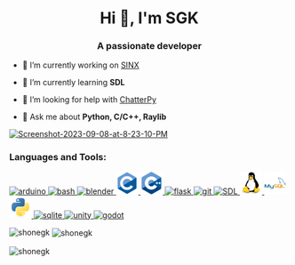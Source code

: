 <h1 align="center">Hi 👋, I'm SGK</h1>
<h3 align="center">A passionate developer</h3>

- 🔭 I’m currently working on [SINX](https://github.com/ShoneGK/SINX)

- 🌱 I’m currently learning **SDL**

- 🤝 I’m looking for help with [ChatterPy](https://github.com/ShoneGK/ChatterPy)

- 💬 Ask me about **Python, C/C++, Raylib**

<a href="https://imgbb.com/"><img src="https://i.ibb.co/vkY5YRp/Screenshot-2023-09-08-at-8-23-10-PM.png" alt="Screenshot-2023-09-08-at-8-23-10-PM" border="0"></a>

<h3 align="left">Languages and Tools:</h3>
<p align="left"> <a href="https://www.arduino.cc/" target="_blank" rel="noreferrer"> <img src="https://cdn.worldvectorlogo.com/logos/arduino-1.svg" alt="arduino" width="40" height="40"/> </a> <a href="https://www.gnu.org/software/bash/" target="_blank" rel="noreferrer"> <img src="https://www.vectorlogo.zone/logos/gnu_bash/gnu_bash-icon.svg" alt="bash" width="40" height="40"/> </a> <a href="https://www.blender.org/" target="_blank" rel="noreferrer"> <img src="https://download.blender.org/branding/community/blender_community_badge_white.svg" alt="blender" width="40" height="40"/> </a> <a href="https://www.cprogramming.com/" target="_blank" rel="noreferrer"> <img src="https://raw.githubusercontent.com/devicons/devicon/master/icons/c/c-original.svg" alt="c" width="40" height="40"/> </a> <a href="https://www.w3schools.com/cpp/" target="_blank" rel="noreferrer"> <img src="https://raw.githubusercontent.com/devicons/devicon/master/icons/cplusplus/cplusplus-original.svg" alt="cplusplus" width="40" height="40"/> </a> <a href="https://flask.palletsprojects.com/" target="_blank" rel="noreferrer"> <img src="https://www.vectorlogo.zone/logos/pocoo_flask/pocoo_flask-icon.svg" alt="flask" width="40" height="40"/> </a> <a href="https://git-scm.com/" target="_blank" rel="noreferrer"> <img src="https://www.vectorlogo.zone/logos/git-scm/git-scm-icon.svg" alt="git" width="40" height="40"/> </a> <a href="https://www.libsdl.org" target="_blank" rel="noreferrer"> <img src="https://upload.wikimedia.org/wikipedia/commons/1/16/Simple_DirectMedia_Layer%2C_Logo.svg" alt="SDL" width="40" height="40"/> </a> <a href="https://www.linux.org/" target="_blank" rel="noreferrer"> <img src="https://raw.githubusercontent.com/devicons/devicon/master/icons/linux/linux-original.svg" alt="linux" width="40" height="40"/> </a> <a href="https://www.mysql.com/" target="_blank" rel="noreferrer"> <img src="https://raw.githubusercontent.com/devicons/devicon/master/icons/mysql/mysql-original-wordmark.svg" alt="mysql" width="40" height="40"/> </a> <a href="https://www.python.org" target="_blank" rel="noreferrer"> <img src="https://raw.githubusercontent.com/devicons/devicon/master/icons/python/python-original.svg" alt="python" width="40" height="40"/> </a> <a href="https://www.sqlite.org/" target="_blank" rel="noreferrer"> <img src="https://www.vectorlogo.zone/logos/sqlite/sqlite-icon.svg" alt="sqlite" width="40" height="40"/> </a> <a href="https://unity.com/" target="_blank" rel="noreferrer"> <img src="https://www.vectorlogo.zone/logos/unity3d/unity3d-icon.svg" alt="unity" width="40" height="40"/> </a> </a> <a href="https://godotengine.org" target="_blank" rel="noreferrer"> <img src="https://godotengine.org/assets/logo_dark.svg" alt="godot" width="40" height="40"/> </a> </p>

<p><img align="left" src="https://github-readme-stats.vercel.app/api/top-langs?username=shonegk&show_icons=true&locale=en&layout=compac&theme=dark" alt="shonegk" /></p>

<p>&nbsp;<img align="center" src="https://github-readme-stats.vercel.app/api?username=shonegk&show_icons=true&locale=en&theme=dark" alt="shonegk" /></p>

<p><img align="center" src="https://github-readme-streak-stats.herokuapp.com/?user=shonegk&theme=dark" alt="shonegk" /></p>
